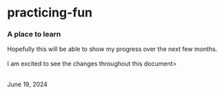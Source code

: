 # practicing-fun
<h3>A place to learn</h3>
  <p> Hopefully this will be able to show my progress over the next few months.<br></br> I am excited to see the changes throughout this document></p><br>
  <time datetime:06-19-2024> June 19, 2024
  
